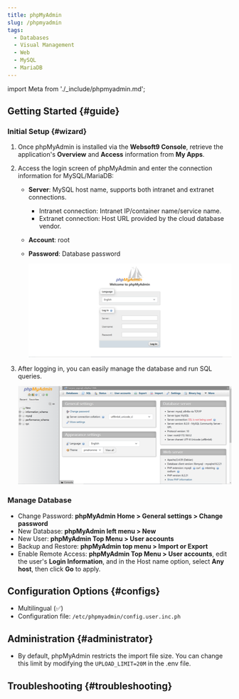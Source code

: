 ```yaml
---
title: phpMyAdmin
slug: /phpmyadmin
tags:
  - Databases
  - Visual Management
  - Web
  - MySQL
  - MariaDB
---
```


import Meta from './\_include/phpmyadmin.md';

<Meta name="meta" />

## Getting Started {#guide}

### Initial Setup {#wizard}

1. Once phpMyAdmin is installed via the **Websoft9 Console**, retrieve the application's **Overview** and **Access** information from **My Apps**.

2. Access the login screen of phpMyAdmin and enter the connection information for MySQL/MariaDB:

   - **Server**: MySQL host name, supports both intranet and extranet connections.

     - Intranet connection: Intranet IP/container name/service name.
     - Extranet connection: Host URL provided by the cloud database vendor.

   - **Account**: root

   - **Password**: Database password

     ![Login phpMyadmin](./assets/phpmyadmin-login-websoft9.png)

3. After logging in, you can easily manage the database and run SQL queries.

   ![phpMyadmin Backend](./assets/phpmyadmin-backend-websoft9.png)

### Manage Database

- Change Password: **phpMyAdmin Home > General settings > Change password**
- New Database: **phpMyAdmin left menu > New**
- New User: **phpMyAdmin Top Menu > User accounts**
- Backup and Restore: **phpMyAdmin top menu > Import or Export**
- Enable Remote Access: **phpMyAdmin Top Menu > User accounts**, edit the user's **Login Information**, and in the Host name option, select **Any host**, then click **Go** to apply.

## Configuration Options {#configs}

- Multilingual (✅)
- Configuration file: `/etc/phpmyadmin/config.user.inc.ph`

## Administration {#administrator}

- By default, phpMyAdmin restricts the import file size. You can change this limit by modifying the `UPLOAD_LIMIT=20M` in the .env file.

## Troubleshooting {#troubleshooting}
